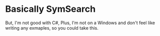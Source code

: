 ﻿# Basically SymSearch
But, I'm not good with C#, Plus, I'm not on a Windows and don't feel like writing any exmaples, so you could take this.